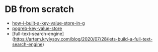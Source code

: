 # DB from scratch

* [how-i-built-a-key-value-store-in-g](https://medium.com/@naqvi.jafar91/how-i-built-a-key-value-store-in-go-bd89f68062a8)
* [pogreb-key-value-store](https://artem.krylysov.com/blog/2018/03/24/pogreb-key-value-store)
* [full-text-search-engine] (https://artem.krylysov.com/blog/2020/07/28/lets-build-a-full-text-search-engine)

